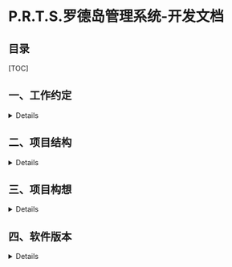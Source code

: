 # P.R.T.S.罗德岛管理系统-开发文档

## 目录

[TOC]

## 一、工作约定

<details>

### 对于开发者xxx

- 从dev分支创建自己的分支dev-xxx (`git checkout -b dev-xxx`)
- 在自己的分支dev-xxx上进行开发任务
- 任务到一定阶段，可稳定运行时，同步到dev分支
    - 切换到dev分支，进行pull，同步可能存在的dev更新 (`git checkout dev` + `git pull`)
    - 切换到dev-xxx分支，进行merge操作，将dev分支内容同步到dev-xxx分支 (`git checkout dev-xxx` + `git merge dev`)
    - 切换到dev分支，进行merge操作，将当下的dev-xxx内容同步到dev分支 (`git checkout dev` + `git merge dev-xxx`)
    - 途中可能产生冲突，进行相应处理，遇到可怕问题直接根据提示abort掉该次merge

> 关于为何不直接将dev-xxx合并到dev：算是一层保险吧，虽然其实有合并abort的功能这样稍显多此一举

### 对于项目总体
- master：release版本（或许之后改成stable-date形式，对不同版本进行保存）
- dev：总开发分支，保证其上代码可运行
- dev-xxx：开发人员各自的分支

### 其他
- 由于`/frontend`中`package-lock.json`和`package.json`是中途从库中删除的，所以留下了相应删除的commit记录；为以防合并误删本地内容，事先留备份为好
- commit信息无要求，写清楚可溯源即可
- 代码希望还是能写点注释咩，方便观摩doge

</details>

## 二、项目结构

<details>

### 构建记录

`/`：根目录；运行`django-admin startproject db-project`得来

`/backend`：后端目录，为django的app；根目录运行`django-admin startapp backend`得来

`/frontend`：前端目录，为vue3项目；根目录运行`npm init vite@latest frontend -- --template vue`得来（具体见“软件本本-后端”部分）

### 运行方法

#### 启动后端服务器
根目录运行`python manage.py runserver`
（若Pycharm有配置，也可直接点击run运行）

#### 启动前端服务器
进入`/frontend`目录运行`npm run dev`

</details>

## 三、项目构想
<details>

### 1. 主题

明日方舟——罗德岛管理系统。模拟泰拉大陆上一家医药公司（罗德岛）的日常经营模式

### 2.风格基调

扁平化UI，动画以浮动为主，黑白色调为主辅助亮色点缀

### 3. 模块划分

#### 用户管理系统

系统登录页面、注册跳转页面

**登录**：CodeName、PassWord 输入与核对，然后根据权限跳转到各自主页面

用户信息表（user_account）
| 数据项名字 | 数据类型 | 约束               | 备注                      |
| ---------- | -------- | ------------------ | ------------------------- |
| CodeName   | char(30) | primary key        | 代号；相当于用户名        |
| PassWord   | char(20) | not null           |                           |
| Permission | tinyint  | not null, unsigned | 值越小，权限越高；最小为0 |
| Class      | char(20) |                    | 职业分类                  |
| Region     | char(30) |                    | 地区                      |
| Race       | char(20) |                    | 种族                      |
| Avatar     | blob     |                    | 头像                      |
| Mail       | char(20) |                    | 邮件地址                  |

> 关于User信息和Profile是否分两张表，容我再考虑考虑，第一次作业就这样了；之后Profile应该还会有好些项

**注册**：点击"注册"按钮后，跳转至注册页面。填写注册信息（CodeName、PassWord等），然后信息会被接受并填入另一张名为“待审批用户表”，经过管理员审批后会加入“用户信息表”

待审批用户表（account_approve_queue）
| 数据项名字  | 数据类型 | 约束        | 备注               |
| ----------- | -------- | ----------- | ------------------ |
| CodeName    | char(30) | primary key | 代号；相当于用户名 |
| PassWord    | char(20) | not null    |                    |
| Class       | char(20) |             | 职业分类           |
| Region      | char(30) |             | 地区               |
| Race        | char(20) |             | 种族               |
| Description | text     |             | 备注               |

> 关于Description：我的想法是，对于某种表的呈现样式，点击“修改按钮”，会弹出一个修改小窗口，其上显示所有项包括Description。不过这样就和下表所画设计有所不同，具体看前端怎么呈现方便怎么来，先扔了这一项也行

**审批**： 审批通过，则将相应信息从“待审批用户表”中删除，转填入“用户信息表”中（对应项，缺少的就为空）；若审批不通过，则直接将相应信息从“待审批用户表”中删去

![视图：用户注册审批队列.png](document/images/视图：用户注册审批队列.png)

可能得找找相关的模板代码

> 我这样设想：这张表接受注册界面要求填写的所有内容（**完成增操作**），然后根据这张表的信息在管理员主页上显示“待审批用户列表”。对于每一条申请记录（关系元组），管理员做出审批操作后便从该表中删除（**完成删操作**），同意注册则将相关信息转加入到“用户信息表”中；管理员可通过查找来显示特定CodeName的申请信息(**完成查操作**， 其实登录验证本身就是查操作，倒是无所谓了)

> 关于**改操作**，要不就审批时，每次填写、修改信息就对待“审批用户表”做一次修改好了

拓展：
- 验证码
- （如果有空的话）希望刚进页面时有一个动画，登录连接成功后有一个动画（类似[明日方舟官网](https://ak.hypergryph.com/)的效果）
- 邮箱，邮箱的激活认证，审批通过/不通过进行邮箱通知

#### 登录后主页面：显示内容按权限划分

基本信息呈现。

----
**目前的TODO**：
管理员视图下的①和②（可以加一个②，只呈现“用户信息表”的内容做一个动态的参照）

![TODO-主页面：管理员](document/images/TODO-主页面：管理员.png)

----

管理员(`Permission == 0 || Permission == 1`)

![主页面：管理员](document/images/主页面：管理员.png)


普通干员

![主页面：一般干员](document/images/主页面：一般干员.png)



#### 侧边栏：情报通知模块

呈现通知、公告、表彰等一些列舰船内公关内容

管理员、授权用户组（比如凯太后）可编辑内容，类似于博客文章系统，提供支持markdown的编辑器；普通用户（一般干员）可留言评论

舰船航行位置（地图上标示）

各地办事处联络情报：卡西米尔、哥伦比亚、莱塔尼亚、龙门、尚蜀、伊比利亚、叙拉古...

干员借调公示：黑钢、莱茵生命

活动安排：日落即逝驻场演出、迎新会

#### 侧边栏：月度事务安排

基础事务 + 委托事务

做一个月度日历，其上标示各种事项

资源采购

源石抑制剂、药物出口安排

手术排班（针对医疗干员们）

博士助理安排

基建管理：副手、制造站、贸易站、发电站、训练室

宿舍管理

食堂菜品公式（提供留言区）

#### 侧边栏：即时通讯模块

可选择单独干员、干员组进行联络，简易版微信功能

#### 干员档案公示

（解释：干员之间互相了解最直接的方式）

根据不同权限，显示不同详细程度的内容；各管理员可对内容进行些许评论

#### 申请表单

申请研究经费，外勤、假期之类的

采购中心


</details>

## 四、软件版本

<details>

### 1.图片绘制
通过[网页drawio编辑器](https://app.diagrams.net/)画出，在`document/`中有源文件可修改，生成的图（或者截图）放在`document/images/`中

### 2.后端相关
> 包都是pip安装，`pip list`即可查看所有版本情况

- python 3.10.6
- pip 22.2.1
- django 4.1.1 （根据官网提示下载的，`pip install Django==4.1.1`；`python -m django --version`查看）
- djangorestframework 3.14.0
- markdown  3.4.1
- django-filter 22.1
- djangorestframework-jwt 1.11.0 （rest_framework_jwt模块，`pip install djangorestframework-jwt`）
- django-cors-headers 3.13.0 （后端用于解决跨域问题，不过应该没用上）

### 3.前端相关
- node.js v16.17.0 （官网下载的包再添加环境变量；`node -v`查看）
- npm 8.15.0 （node.js的包管理软件，应该自带；`npm -v`查看）
- cnpm （按菜鸟教程所说使用cnpm，[使用淘宝 NPM 镜像](https://www.runoob.com/nodejs/nodejs-npm.html#taobaonpm)）
- vue 3.2.39 （应该是使用`cnpm install vue@next`装的vue3；`npm list vue`查看）
- vite 3.1.3（新型前端构建工具，pycharm终端输入`npm init vite@latest frontend -- --template vue`，按提示安装`create-vite@latest`，再按提示完成`cd frontend`、`npm install`即安装完毕，`vite -v`查看）

#### 依赖的包
- element-plus(`npm install element-plus --save`)
- icon(`npm install @element-plus/icons-vue`)
- router(`npm install vue-router@4`)
- VueUse(`npm i @vueuse/core @vueuse/components`)
- axios(`npm install axios@0.26.1`)
- universal-cookie(`npm i universal-cookie`)
- integrations(`npm i @vueuse/integrations`)
- vuex(`npm install vuex@next --save`)
- windicss(`npm i -D vite-plugin-windicss windicss`)

### 4.数据库相关
- MySQL: 装了一堆，主要的都是8.0 

</details>

